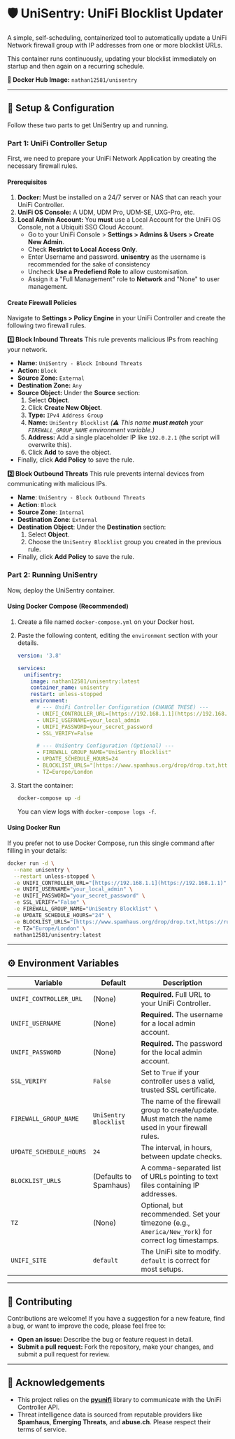 # 🛡️ UniSentry: UniFi Blocklist Updater

A simple, self-scheduling, containerized tool to automatically update a UniFi Network firewall group with IP addresses from one or more blocklist URLs.

This container runs continuously, updating your blocklist immediately on startup and then again on a recurring schedule.

**🐳 Docker Hub Image:** `nathan12581/unisentry`

---

## 🚀 Setup & Configuration

Follow these two parts to get UniSentry up and running.

### Part 1: UniFi Controller Setup

First, we need to prepare your UniFi Network Application by creating the necessary firewall rules.

#### Prerequisites
1.  **Docker:** Must be installed on a 24/7 server or NAS that can reach your UniFi Controller.
2.  **UniFi OS Console:** A UDM, UDM Pro, UDM-SE, UXG-Pro, etc.
3.  **Local Admin Account:** You **must** use a Local Account for the UniFi OS Console, not a Ubiquiti SSO Cloud Account.
    * Go to your UniFi Console > **Settings > Admins & Users > Create New Admin**.
    * Check **Restrict to Local Access Only**.
    * Enter Username and password. **unisentry** as the username is recommended for the sake of consistency
    * Uncheck **Use a Predefiend Role** to allow customisation.
    * Assign it a "Full Management" role to **Network** and "None" to user management.

#### Create Firewall Policies
Navigate to **Settings > Policy Engine** in your UniFi Controller and create the following two firewall rules.

**1️⃣ Block Inbound Threats**
This rule prevents malicious IPs from reaching your network.

- **Name:** `UniSentry - Block Inbound Threats`
- **Action:** `Block`
- **Source Zone:** `External`
- **Destination Zone:** `Any`
- **Source Object:** Under the **Source** section:
    1.  Select **Object**.
    2.  Click **Create New Object**.
    3.  **Type:** `IPv4 Address Group`
    4.  **Name:** `UniSentry Blocklist`  *(⚠️ This name **must match** your `FIREWALL_GROUP_NAME` environment variable.)*
    5.  **Address:** Add a single placeholder IP like `192.0.2.1` (the script will overwrite this).
    6.  Click **Add** to save the object.
- Finally, click **Add Policy** to save the rule.

**2️⃣ Block Outbound Threats**
This rule prevents internal devices from communicating with malicious IPs.

- **Name**: `UniSentry - Block Outbound Threats`
- **Action**: `Block`
- **Source Zone**: `Internal`
- **Destination Zone**: `External`
- **Destination Object**: Under the **Destination** section:
    1. Select **Object**.
    2. Choose the `UniSentry Blocklist` group you created in the previous rule.
- Finally, click **Add Policy** to save the rule.

### Part 2: Running UniSentry

Now, deploy the UniSentry container.

#### Using Docker Compose (Recommended)
1.  Create a file named `docker-compose.yml` on your Docker host.
2.  Paste the following content, editing the `environment` section with your details.

    ```yaml
    version: '3.8'

    services:
      unifisentry:
        image: nathan12581/unisentry:latest
        container_name: unisentry
        restart: unless-stopped
        environment:
          # --- UniFi Controller Configuration (CHANGE THESE) ---
          - UNIFI_CONTROLLER_URL=[https://192.168.1.1](https://192.168.1.1)
          - UNIFI_USERNAME=your_local_admin
          - UNIFI_PASSWORD=your_secret_password
          - SSL_VERIFY=False

          # --- UniSentry Configuration (Optional) ---
          - FIREWALL_GROUP_NAME="UniSentry Blocklist"
          - UPDATE_SCHEDULE_HOURS=24
          - BLOCKLIST_URLS="[https://www.spamhaus.org/drop/drop.txt,https://rules.emergingthreats.net/fwrules/emerging-Block-IPs.txt](https://www.spamhaus.org/drop/drop.txt,https://rules.emergingthreats.net/fwrules/emerging-Block-IPs.txt)"
          - TZ=Europe/London
    ```
3.  Start the container:
    ```bash
    docker-compose up -d
    ```
    You can view logs with `docker-compose logs -f`.

#### Using Docker Run
If you prefer not to use Docker Compose, run this single command after filling in your details:
```bash
docker run -d \
  --name unisentry \
  --restart unless-stopped \
  -e UNIFI_CONTROLLER_URL="[https://192.168.1.1](https://192.168.1.1)" \
  -e UNIFI_USERNAME="your_local_admin" \
  -e UNIFI_PASSWORD="your_secret_password" \
  -e SSL_VERIFY="False" \
  -e FIREWALL_GROUP_NAME="UniSentry Blocklist" \
  -e UPDATE_SCHEDULE_HOURS="24" \
  -e BLOCKLIST_URLS="[https://www.spamhaus.org/drop/drop.txt,https://rules.emergingthreats.net/fwrules/emerging-Block-IPs.txt](https://www.spamhaus.org/drop/drop.txt,https://rules.emergingthreats.net/fwrules/emerging-Block-IPs.txt)" \
  -e TZ="Europe/London" \
  nathan12581/unisentry:latest
  ```

  ---

## ⚙️ Environment Variables

| Variable                | Default                               | Description                                                                                             |
| ----------------------- | ------------------------------------- | ------------------------------------------------------------------------------------------------------- |
| `UNIFI_CONTROLLER_URL`  | (None)                                | **Required.** Full URL to your UniFi Controller.                                                        |
| `UNIFI_USERNAME`        | (None)                                | **Required.** The username for a local admin account.                                                     |
| `UNIFI_PASSWORD`        | (None)                                | **Required.** The password for the local admin account.                                                   |
| `SSL_VERIFY`            | `False`                               | Set to `True` if your controller uses a valid, trusted SSL certificate.                                   |
| `FIREWALL_GROUP_NAME`   | `UniSentry Blocklist`                 | The name of the firewall group to create/update. Must match the name used in your firewall rules.       |
| `UPDATE_SCHEDULE_HOURS` | `24`                                  | The interval, in hours, between update checks.                                                          |
| `BLOCKLIST_URLS`        | (Defaults to Spamhaus)                | A comma-separated list of URLs pointing to text files containing IP addresses.                          |
| `TZ`                    | (None)                                | Optional, but recommended. Set your timezone (e.g., `America/New_York`) for correct log timestamps. |
| `UNIFI_SITE`            | `default`                             | The UniFi site to modify. `default` is correct for most setups.                                         |

---

## 🤝 Contributing

Contributions are welcome! If you have a suggestion for a new feature, find a bug, or want to improve the code, please feel free to:

-   **Open an issue:** Describe the bug or feature request in detail.
-   **Submit a pull request:** Fork the repository, make your changes, and submit a pull request for review.

---

## 🙏 Acknowledgements

-   This project relies on the **[pyunifi](https://github.com/finish06/pyunifi)** library to communicate with the UniFi Controller API.
-   Threat intelligence data is sourced from reputable providers like **Spamhaus**, **Emerging Threats**, and **abuse.ch**. Please respect their terms of service.